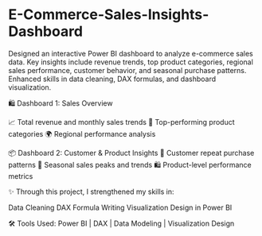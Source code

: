 # E-Commerce-Sales-Insights-Dashboard
Designed an interactive Power BI dashboard to analyze e-commerce sales data. Key insights include revenue trends, top product categories, regional sales performance, customer behavior, and seasonal purchase patterns. Enhanced skills in data cleaning, DAX formulas, and dashboard visualization. 

🛍️ Dashboard 1: Sales Overview

📈 Total revenue and monthly sales trends
🛒 Top-performing product categories
🌍 Regional performance analysis

📦 Dashboard 2: Customer & Product Insights
🔄 Customer repeat purchase patterns
📅 Seasonal sales peaks and trends
🛍️ Product-level performance metrics

✨ Through this project, I strengthened my skills in:

Data Cleaning
DAX Formula Writing
Visualization Design in Power BI

🛠️ Tools Used: Power BI | DAX | Data Modeling | Visualization Design
